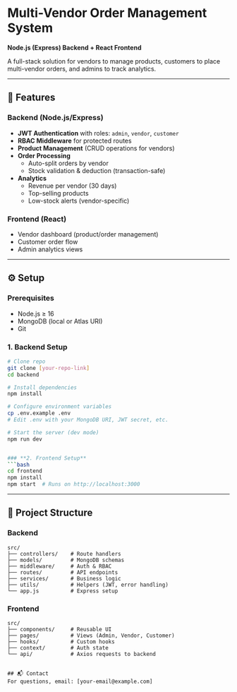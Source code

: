 # Multi-Vendor Order Management System  
**Node.js (Express) Backend + React Frontend**  

A full-stack solution for vendors to manage products, customers to place multi-vendor orders, and admins to track analytics.  

---

## 🚀 Features  
### **Backend (Node.js/Express)**  
- **JWT Authentication** with roles: `admin`, `vendor`, `customer`  
- **RBAC Middleware** for protected routes  
- **Product Management** (CRUD operations for vendors)  
- **Order Processing**  
  - Auto-split orders by vendor  
  - Stock validation & deduction (transaction-safe)  
- **Analytics**  
  - Revenue per vendor (30 days)  
  - Top-selling products  
  - Low-stock alerts (vendor-specific)  

### **Frontend (React)**  
- Vendor dashboard (product/order management)  
- Customer order flow  
- Admin analytics views  

---

## ⚙️ Setup  

### **Prerequisites**  
- Node.js ≥ 16  
- MongoDB (local or Atlas URI)  
- Git  

### **1. Backend Setup**  
```bash
# Clone repo
git clone [your-repo-link]
cd backend

# Install dependencies
npm install

# Configure environment variables
cp .env.example .env
# Edit .env with your MongoDB URI, JWT secret, etc.

# Start the server (dev mode)
npm run dev


### **2. Frontend Setup**  
```bash
cd frontend
npm install
npm start  # Runs on http://localhost:3000
```

---

## 📂 Project Structure  
### **Backend**  
```
src/
├── controllers/    # Route handlers
├── models/         # MongoDB schemas
├── middleware/     # Auth & RBAC
├── routes/         # API endpoints
├── services/       # Business logic
├── utils/          # Helpers (JWT, error handling)
└── app.js          # Express setup
```

### **Frontend**  
```
src/
├── components/     # Reusable UI
├── pages/          # Views (Admin, Vendor, Customer)
├── hooks/          # Custom hooks
├── context/        # Auth state
└── api/            # Axios requests to backend


## 📬 Contact  
For questions, email: [your-email@example.com]  
